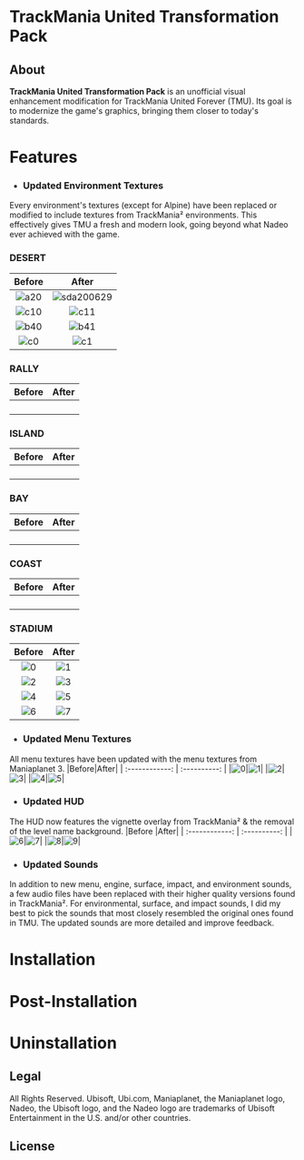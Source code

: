 # TrackMania United Transformation Pack
## About
**TrackMania United Transformation Pack** is an unofficial visual enhancement modification for TrackMania United Forever (TMU).
Its goal is to modernize the game's graphics, bringing them closer to today's standards.

# Features
- ### Updated Environment Textures
Every environment's textures (except for Alpine) have been replaced or modified to include textures from TrackMania² environments. This effectively gives TMU a fresh and modern look, going beyond what Nadeo ever achieved with the game.
### DESERT
|Before|After|
| :------------: | :----------: |
|![a20](https://user-images.githubusercontent.com/32438273/112359350-90b2dc00-8ca7-11eb-8cfd-1755d954647b.jpg)|![sda200629](https://user-images.githubusercontent.com/32438273/112354929-8f7fb000-8ca3-11eb-861f-cfb59490029b.jpg)|
|![c10](https://user-images.githubusercontent.com/32438273/112358603-e0dd6e80-8ca6-11eb-9be8-b47628a13a74.jpg)|![c11](https://user-images.githubusercontent.com/32438273/112358497-c86d5400-8ca6-11eb-9af7-5bedb9b1cdb3.jpg)|
|![b40](https://user-images.githubusercontent.com/32438273/112357315-c9ea4c80-8ca5-11eb-8c6f-106bea8a25d7.jpg)|![b41](https://user-images.githubusercontent.com/32438273/112356193-b985a200-8ca4-11eb-8ed6-efba7b40dd61.jpg)|
|![c0](https://user-images.githubusercontent.com/32438273/112362366-bd1c2780-8caa-11eb-8361-dcbb21083c73.jpg)|![c1](https://user-images.githubusercontent.com/32438273/112363043-77ac2a00-8cab-11eb-92ad-d76b66ffda92.jpg)|

### RALLY
|Before|After|
| :------------: | :----------: |
|||
|||
|||
|||
### ISLAND
|Before|After|
| :------------: | :----------: |
|||
|||
|||
|||
### BAY
|Before|After|
| :------------: | :----------: |
|||
|||
|||
|||
### COAST
|Before|After|
| :------------: | :----------: |
|||
|||
|||
|||
### STADIUM
|Before|After|
| :------------: | :----------: |
|![0](https://user-images.githubusercontent.com/32438273/112340762-3f9aec00-8c97-11eb-92db-1c2b6acacac4.jpg)|![1](https://user-images.githubusercontent.com/32438273/112340785-4590cd00-8c97-11eb-99a4-db795740d153.jpg)|
|![2](https://user-images.githubusercontent.com/32438273/112340867-58a39d00-8c97-11eb-8dc6-821ef67cbe9b.jpg)|![3](https://user-images.githubusercontent.com/32438273/112340850-56414300-8c97-11eb-8065-f185f66aad13.jpg)|
|![4](https://user-images.githubusercontent.com/32438273/112340927-63f6c880-8c97-11eb-840b-1a086ca7ba30.jpg)|![5](https://user-images.githubusercontent.com/32438273/112340956-6822e600-8c97-11eb-8d3e-0a84962061ee.jpg)|
|![6](https://user-images.githubusercontent.com/32438273/112341440-cea80400-8c97-11eb-8e12-dc85e7539167.jpg)|![7](https://user-images.githubusercontent.com/32438273/112341471-d49de500-8c97-11eb-8700-7ce60658c570.jpg)|

- ### Updated Menu Textures
All menu textures have been updated with the menu textures from Maniaplanet 3.
|Before|After|
| :------------: | :----------: |
|![0](https://user-images.githubusercontent.com/32438273/112343113-327efc80-8c99-11eb-8f3b-022a1d03fbc2.jpg)|![1](https://user-images.githubusercontent.com/32438273/112343145-37dc4700-8c99-11eb-8ffe-17b2ee1da31d.jpg)|
|![2](https://user-images.githubusercontent.com/32438273/112343166-3d399180-8c99-11eb-8ad8-2766d8c4ed58.jpg)|![3](https://user-images.githubusercontent.com/32438273/112343197-4591cc80-8c99-11eb-953a-b6bc2f8ef8ec.jpg)|
|![4](https://user-images.githubusercontent.com/32438273/112343218-4aef1700-8c99-11eb-8c0a-05421d94cfc3.jpg)|![5](https://user-images.githubusercontent.com/32438273/112343232-504c6180-8c99-11eb-8144-d96475f5cfaf.jpg)|




- ### Updated HUD
The HUD now features the vignette overlay from TrackMania² & the removal of the level name background.
|Before |After|
| :------------: | :----------: |
|![6](https://user-images.githubusercontent.com/32438273/112343901-f304e000-8c99-11eb-9c24-333ba6dc0882.jpg)|![7](https://user-images.githubusercontent.com/32438273/112345510-7a9f1e80-8c9b-11eb-8357-dc814627a7be.jpg)|
|![8](https://user-images.githubusercontent.com/32438273/112343961-01eb9280-8c9a-11eb-970a-70b79b147905.jpg)|![9](https://user-images.githubusercontent.com/32438273/112345744-b1753480-8c9b-11eb-98f9-7d17c2c18be8.jpg)|

- ### Updated Sounds
In addition to new menu, engine, surface, impact, and environment sounds, a few audio files have been replaced with their higher quality versions found in TrackMania².
For environmental, surface, and impact sounds, I did my best to pick the sounds that most closely resembled the original ones found in TMU. The updated sounds are more detailed and improve feedback.


# Installation

# Post-Installation
# Uninstallation

## Legal
All Rights Reserved. Ubisoft, Ubi.com, Maniaplanet, the Maniaplanet logo, Nadeo, the Ubisoft logo, and the Nadeo logo are trademarks of Ubisoft Entertainment in the U.S. and/or other countries.
## License  
